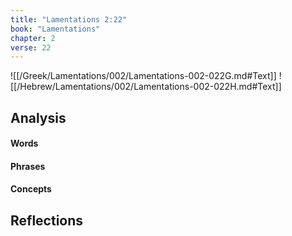 ```yaml
---
title: "Lamentations 2:22"
book: "Lamentations"
chapter: 2
verse: 22
---
```

![[/Greek/Lamentations/002/Lamentations-002-022G.md#Text]]
![[/Hebrew/Lamentations/002/Lamentations-002-022H.md#Text]]

## Analysis

#### Words

#### Phrases

#### Concepts

## Reflections
